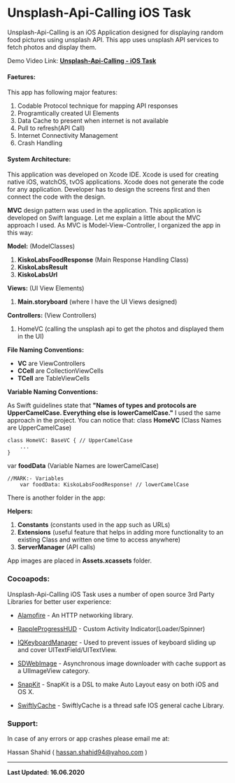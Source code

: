 # Unsplash-Api-Calling iOS Task

Unsplash-Api-Calling is an iOS Application designed for displaying random food pictures using unsplash API. This app uses unsplash API services to fetch photos and display them.

Demo Video Link: **[Unsplash-Api-Calling - iOS Task](https://www.youtube.com/watch?v=AqAtbEiB8ok&feature=youtu.be)**

#### Faetures:
This app has following major features:
1. Codable Protocol technique for mapping API responses
2. Programtically created UI Elements
3. Data Cache to present when internet is not available
4. Pull to refresh(API Call)
5. Internet Connectivity Management
6. Crash Handling

#### System Architecture:
This application was developed on Xcode IDE. Xcode is used for creating native iOS, watchOS, tvOS applications. Xcode does not generate the code for any application. Developer has to design the screens first and then connect the code with the design.

**MVC** design pattern was used in the application. This application is developed on Swift language. Let me explain a little about the MVC approach I used. As MVC is Model-View-Controller, I organized the app in this way:

**Model:** (ModelClasses)
1. **KiskoLabsFoodResponse** (Main Response Handling Class)
2. **KiskoLabsResult** 
3. **KiskoLabsUrl** 

**Views:** (UI View Elements)
1. **Main.storyboard** (where I have the UI Views designed)

**Controllers:** (View Controllers)
1. HomeVC (calling the unsplash api to get the photos and displayed them in the UI)


**File Naming Conventions:**

* **VC** are ViewControllers
* **CCell** are CollectionViewCells
* **TCell** are TableViewCells

**Variable Naming Conventions:**

As Swift guidelines state that **"Names of types and protocols are UpperCamelCase. Everything else is lowerCamelCase."** I used the same approach in the project. You can notice that:
class **HomeVC** (Class Names are UpperCamelCase)

```
class HomeVC: BaseVC { // UpperCamelCase
    ...
}
```
var **foodData** (Variable Names are lowerCamelCase)
```
//MARK:- Variables
    var foodData: KiskoLabsFoodResponse! // lowerCamelCase
```

There is another folder in the app:

**Helpers:**
1. **Constants** (constants used in the app such as URLs)
2. **Extensions** (useful feature that helps in adding more functionality to an existing Class and written one time to access anywhere)
3. **ServerManager** (API calls)

App images are placed in **Assets.xcassets** folder.




### Cocoapods:

Unsplash-Api-Calling iOS Task uses a number of open source 3rd Party Libraries for better user experience:

* [Alamofire](https://github.com/Alamofire/Alamofire) - An HTTP networking library.

* [RappleProgressHUD](https://github.com/rjeprasad/RappleProgressHUD) - Custom Activity Indicator(Loader/Spinner)

* [IQKeyboardManager](https://github.com/hackiftekhar/IQKeyboardManager) - Used to prevent issues of keyboard sliding up and cover UITextField/UITextView.

* [SDWebImage](https://github.com/SDWebImage/SDWebImage) - Asynchronous image downloader with cache support as a UIImageView category.

* [SnapKit](https://github.com/SnapKit/SnapKit) - SnapKit is a DSL to make Auto Layout easy on both iOS and OS X.

* [SwiftlyCache](https://github.com/hlc0000/SwiftlyCache) - SwiftlyCache is a thread safe IOS general cache Library.

### Support:
In case of any errors or app crashes please email me at:

Hassan Shahid ( [hassan.shahid94@yahoo.com](hassan.shahid94@yahoo.com) )


----


**Last Updated: 16.06.2020**

